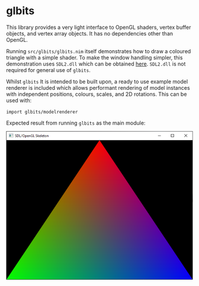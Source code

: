 # glbits

This library provides a very light interface to OpenGL shaders, vertex buffer objects, and vertex array objects. It has no dependencies other than OpenGL.

Running `src/glbits/glbits.nim` itself demonstrates how to draw a coloured triangle with a simple shader. To make the window handling simpler, this demonstration uses `SDL2.dll` which can be obtained [here](https://www.libsdl.org/download-2.0.php). `SDL2.dll` is not required for general use of `glbits`.

Whilst `glbits` It is intended to be built upon, a ready to use example model renderer is included which allows performant rendering of model instances with independent positions, colours, scales, and 2D rotations. This can be used with:

    import glbits/modelrenderer

Expected result from running `glbits` as the main module:

![Expected output from running glbits as the main module](glbits.png "glBits output")
